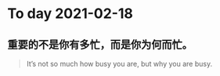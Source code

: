 
# To day 2021-02-18


## 重要的不是你有多忙，而是你为何而忙。
> It’s not so much how busy you are, but why you are busy.

    